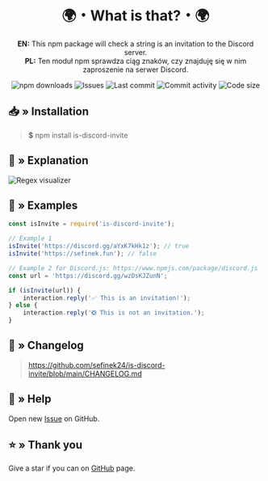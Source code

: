 <div align="center">
    <h1>🌍・What is that?・🌍</h1>
    <p>
        <b>EN:</b> This npm package will check a string is an invitation to the Discord server.<br>
        <b>PL:</b> Ten moduł npm sprawdza ciąg znaków, czy znajduję się w nim zaproszenie na serwer Discord.
    </p>
    <a href="https://www.npmjs.com/package/is-discord-invite" target="_blank" title="is-discord-invite - npm" style="text-decoration:none">
        <img src="https://img.shields.io/npm/dt/is-discord-invite.svg?maxAge=3600" alt="npm downloads">
        <img src="https://img.shields.io/github/issues/sefinek24/is-discord-invite" alt="Issues">
        <img src="https://img.shields.io/github/last-commit/sefinek24/is-discord-invite" alt="Last commit">
        <img src="https://img.shields.io/github/commit-activity/w/sefinek24/is-discord-invite" alt="Commit activity">
        <img src="https://img.shields.io/github/languages/code-size/sefinek24/is-discord-invite" alt="Code size">
    </a>
</div>

## 📥 » Installation
> **$** npm install is-discord-invite

## 🤔 » Explanation
<img src="https://sefinek.fun/images/is-discord-invite.png" alt="Regex visualizer">

## 📄 » Examples
```js
const isInvite = require('is-discord-invite');

// Example 1
isInvite('https://discord.gg/aYxK7kHk1z'); // true
isInvite('https://sefinek.fun'); // false

// Example 2 for Discord.js: https://www.npmjs.com/package/discord.js
const url = 'https://discord.gg/wzDsKJZunN';

if (isInvite(url)) {
    interaction.reply('✅ This is an invitation!');
} else {
    interaction.reply('❎ This is not an invitation.');
}
```

## 📝 » Changelog
> https://github.com/sefinek24/is-discord-invite/blob/main/CHANGELOG.md

## 🤝 » Help
Open new [Issue](https://github.com/sefinek24/is-discord-invite/issues/new) on GitHub.

## ⭐ » Thank you
Give a star if you can on [GitHub](https://github.com/sefinek24/is-discord-invite) page.